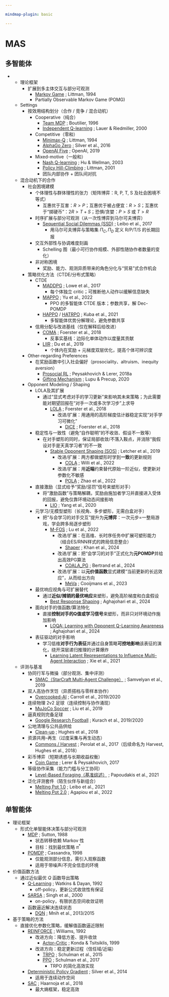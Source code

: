 ```yaml
---

mindmap-plugin: basic

---
```


# MAS

## 多智能体
-
    - 理论框架
        - 扩展到多主体交互与部分可观测
            - [Markov Game](https://www.jmlr.org/papers/volume4/littman03a/littman03a.pdf) ; Littman, 1994
            - Partially Observable Markov Game (POMG)
    - Settings
        - 按效用结构划分（合作 / 竞争 / 混合动机）
            - Cooperative（纯合）
                - [Team MDP](https://link.springer.com/chapter/10.1007/3-540-61380-2_18) ; Boutilier, 1996
                - [Independent Q-learning](https://link.springer.com/chapter/10.1007/3-540-45545-0_14) ; Lauer & Riedmiller, 2000
            - Competitive（零和）
                - [Minimax-Q](https://www.jmlr.org/papers/volume4/littman03a/littman03a.pdf) ; Littman, 1994
                - [AlphaGo Zero](https://www.nature.com/articles/nature24270) ; Silver et al., 2016
                - [OpenAI Five](https://arxiv.org/abs/1912.06680) ; OpenAI, 2019
            - Mixed-motive（一般和）
                - [Nash Q-learning](https://dl.acm.org/doi/10.1145/502512.502549) ; Hu & Wellman, 2003
                - [Policy Hill-Climbing](https://www.sciencedirect.com/science/article/pii/S0004370201001250) ; Littman, 2001
                - 团队内部协作 + 团队间对抗
    - 混合动机下的合作
		- 社会困境建模
			- 个体理性与群体理性的张力（矩阵博弈：R, P, T, S 及社会困境不等式）
				- 互惠优于互害：$R>P$；互惠优于被占便宜：$R>S$；互惠优于“掷硬币”：$2R>T+S$；恐惧/贪婪：$P>S$ 或 $T>R$
			- 时序扩展与部分可观测（从一次性博弈到马尔可夫博弈）
				- [Sequential Social Dilemmas (SSD)](https://arxiv.org/abs/1702.03037) ; Leibo et al., 2017
					- 用马尔可夫博弈与策略集 $\Pi_C,\Pi_D$ 定义 R/P/T/S 的长期回报
			- 交互外部性与协调难度刻画
				- Schelling 图（最小可行协作规模、外部性随协作者数量的变化）
			- 非对称困境
				- 奖励、能力、观测异质带来的角色分化与“贸易”式合作机会
		- 策略优化方法（CTDE/分布式策略）
			- CTDE
				- [MADDPG](https://arxiv.org/abs/1706.02275) ; Lowe et al., 2017
					- 每个体独立 critic；可推断他人动作以缓解信息缺失
				- [MAPPO](https://arxiv.org/abs/2103.01955) ; Yu et al., 2022
					- PPO 的多智能体 CTDE 版本；参数共享，解 Dec-POMDP
				- [HAPPO](https://arxiv.org/abs/2109.11251) / [HATRPO](https://arxiv.org/abs/2109.11251) ; Kuba et al., 2021
					- 多智能体优势分解理论，避免参数共享
			- 信用分配与改进基线（仅在解释后给改进）
				- [COMA](https://arxiv.org/abs/1705.08926) ; Foerster et al., 2018
					- 反事实基线：边际化单体动作以度量其贡献
				- [LIIR](https://arxiv.org/abs/1906.10129) ; Du et al., 2019
					- 个体内在奖励 + 元梯度双层优化，提高个体可辨识度
		- Other-regarding Preferences
			- 在奖励函数中引入社会偏好（prosociality、altruism、inequity aversion）
				- [Prosocial RL](https://arxiv.org/abs/1707.02341) ; Peysakhovich & Lerer, 2018a
				- [Gifting Mechanism](https://arxiv.org/abs/2006.12044) ; Lupu & Precup, 2020
		- Opponent Modeling / Shaping
			- LOLA及其扩展
				- 通过“显式考虑对手的学习更新”来影响其未来策略；为此需要能对期望回报在“对手一次或多次学习步”上求导
					- [LOLA](https://arxiv.org/abs/1709.04326) ; Foerster et al., 2018
						- 改进/扩展：用通用的高阶梯度估计器稳定实现“对手学习可微化”
							- [DiCE](https://arxiv.org/abs/1802.05098) ; Foerster et al., 2018
			- 稳定性与一致性（避免“自作聪明”的不收敛、假设不一致等）
				- 在对手塑形的同时，保证局部收敛/不落入鞍点，并消除“我假设对手是天真学习者”的不一致
					- [Stable Opponent Shaping (SOS)](https://arxiv.org/abs/1811.08469) ; Letcher et al., 2019
						- 改进/扩展：两方都做塑形时学到**一致**的更新规则
							- [COLA](https://arxiv.org/abs/2209.07125) ; Willi et al., 2022
						- 改进/扩展：用**近端**约束替代原始一阶近似，使更新对参数化不敏感
							- [POLA](https://openreview.net/forum?id=sq3jtWc2O1n) ; Zhao et al., 2022
			- 直接激励（显式给予“奖励/惩罚”信号来塑形对手）
				- 将“激励函数”与策略解耦，奖励由施加者学习并直接进入受体的回报，避免仅靠环境动态间接影响
					- [LIO](https://openreview.net/forum?id=j9kqa82Yqfm) ; Yang et al., 2020
			- 元学习/无模型塑形（长视角、多步塑形，无需白盒对手）
				- 把“与会学习的对手交互”提升为**元博弈**：一次元步=一整局游戏，学会跨多局逐步塑形
					- [M-FOS](https://openreview.net/forum?id=naY7Qqg8mO) ; Lu et al., 2022
						- 改进/扩展：在高维、长时序任务中扩展可塑形能力（结合ES/RNN样式的跨局信息整合）
							- [Shaper](https://arxiv.org/abs/2402.01068) ; Khan et al., 2024
						- 改进/扩展：把“会学习的对手”正式化为**元POMDP**并给出高效PG算法
							- [COALA_PG](https://arxiv.org/abs/2406.04378) ; Bertrand et al., 2024
						- 改进/扩展：以**元价值函数**显式建模“当前更新的长远效应”，从而给出方向
							- [MeVa](https://arxiv.org/abs/2306.02338) ; Cooijmans et al., 2023
			- 最优响应视角与可扩展替代
				- 通过**近似/摊销的最优响应**来塑形，避免高阶梯度和白盒假设
					- [Best Response Shaping](https://arxiv.org/abs/2404.06519) ; Aghajohari et al., 2024
			- 面向对手的值函数/算法特化
				- 直接**控制对手的Q值或学习信号**来塑形，而非只对环境动作施加影响
					- [LOQA: Learning with Opponent Q-Learning Awareness](https://arxiv.org/abs/2406.02920) ; Aghajohari et al., 2024
			- 表征驱动的对手影响
				- 学习低维**对手行为表征**并通过自身策略**可控地影响**该表征的演化，绕开深层递归推理的计算爆炸
					- [Learning Latent Representations to Influence Multi-Agent Interaction](https://proceedings.mlr.press/v164/xie22a.html) ; Xie et al., 2021
    - 评测与基准
        - 协同行军与微操（部分观测、集中评测）
            - [SMAC（StarCraft Multi-Agent Challenge）](https://arxiv.org/abs/1902.04043) ; Samvelyan et al., 2019
        - 双人高协作烹饪（异质搭档与零样本协作）
            - [Overcooked-AI](https://arxiv.org/abs/1910.05789) ; Carroll et al., 2019/2020
        - 连续物理 2v2 足球（连续控制与协作涌现）
            - [MuJoCo Soccer](https://arxiv.org/abs/1902.07151) ; Liu et al., 2019
        - 逼真规则完备足球
            - [Google Research Football](https://arxiv.org/pdf/1907.11180) ; Kurach et al., 2019/2020
        - 公地清理与公共品供给
            - [Clean-up](https://arxiv.org/abs/1803.08884) ; Hughes et al., 2018
        - 资源共用–再生（过度采集与再生动态）
            - [Commons / Harvest](https://arxiv.org/abs/1707.06600) ; Perolat et al., 2017（后续命名为 Harvest, Hughes et al., 2018）
        - 彩币博弈（短期诱惑与长期收益权衡）
            - [Coin Game](https://arxiv.org/abs/1707.01068) ; Lerer & Peysakhovich, 2017
        - 等级协作采集（能力门槛与分工协同）
            - [Level-Based Foraging（基准综述）](https://arxiv.org/abs/2006.07869) ; Papoudakis et al., 2021
        - 泛化评测套件（陌生伙伴与新组合）
            - [Melting Pot 1.0](https://proceedings.mlr.press/v139/leibo21a/leibo21a.pdf) ; Leibo et al., 2021
            - [Melting Pot 2.0](https://arxiv.org/abs/2211.02856) ; Agapiou et al., 2022


## 单智能体
- 理论框架
    - 形式化单智能体决策与部分可观测
        - [MDP](https://link.springer.com/article/10.1007/BF00992696) ; Sutton, 1988
            - 状态转移依赖 Markov 性
            - 目标：找到最优策略 $\pi^*$
        - [POMDP](https://www.sciencedirect.com/science/article/pii/S000437029800023X) ; Cassandra, 1998
            - 仅能观测部分信息，需引入观察函数
            - 适用于带噪声/不完全信息的环境
- 价值函数方法
    - 通过近似最优 $Q$ 函数导出策略
        - [Q-Learning](https://link.springer.com/article/10.1007/BF00992698) ; Watkins & Dayan, 1992
            - off-policy，更新公式收敛性有保证
        - [SARSA](https://dl.acm.org/doi/10.5555/645529.657617) ; Singh et al., 2000
            - on-policy，有限状态空间收敛证明
        - 函数逼近解决连续状态
            - [DQN](https://arxiv.org/abs/1312.5602) ; Mnih et al., 2013/2015
- 基于策略的方法
    - 直接优化参数化策略，缓解值函数逼近限制
        - [REINFORCE](https://dl.acm.org/doi/10.1145/138243.138273) ; Williams, 1992
            - 改进方向：降低方差、提升收敛
                - [Actor–Critic](https://papers.nips.cc/paper/1786-convergence-properties-of-policy-iteration) ; Konda & Tsitsiklis, 1999
            - 改进方向：稳定更新过程（信任域/近端）
                - [TRPO](https://arxiv.org/abs/1502.05477) ; Schulman et al., 2015
                - [PPO](https://arxiv.org/abs/1707.06347) ; Schulman et al., 2017
                    - TRPO 的简化高效实现
        - [Deterministic Policy Gradient](https://proceedings.mlr.press/v32/silver14.pdf) ; Silver et al., 2014
            - 适用于连续动作空间
        - [SAC](https://arxiv.org/abs/1801.01290) ; Haarnoja et al., 2018
            - 最大熵框架，稳定高效
